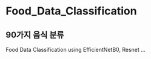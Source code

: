 # Food_Data_Classification

## 90가지 음식 분류 

Food Data Classification using EfficientNetB0, Resnet ... 



